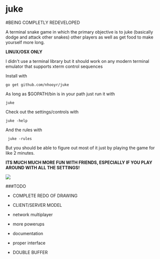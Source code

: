 # juke

#BEING COMPLETLY REDEVELOPED

A terminal snake game in which the primary objective is to juke (basically dodge and attack other snakes) other players as well as get food to make yourself more long.

**LINUX/OSX ONLY**

I didn't use a terminal library but it should work on any modern terminal emulator that supports xterm control sequences

Install with

	go get github.com/nhooyr/juke

As long as $GOPATH/bin is in your path just run it with

	juke

Check out the settings/controls with

	juke -help

And the rules with

     juke -rules

But you should be able to figure out most of it just by playing the game for like 2 minutes.

**ITS MUCH MUCH MORE FUN WITH FRIENDS, ESPECIALLY IF YOU PLAY AROUND WITH ALL THE SETTINGS!**

<img src="https://raw.githubusercontent.com/nhooyr/juke/master/screenshot.png" border="0">

###TODO
* COMPLETE REDO OF DRAWING

* CLIENT/SERVER MODEL

* network multiplayer

* more powerups

* documentation

* proper interface

* DOUBLE BUFFER
